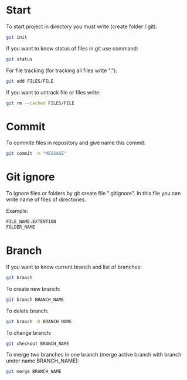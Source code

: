 # Start

To start project in directory you must write (create folder /.git):

```bash
git init
```

If you want to know status of files in git use command:

```bash
git status
```

For file tracking (for tracking all files write "."):

```bash
git add FILES/FILE
```

If you want to untrack file or files write:

```bash
git rm --cached FILES/FILE
```

# Commit

To commite files in repository and give name this commit:

```bash
git commit -m "MESSAGE"
```

# Git ignore

To ignore files or folders by git create file ".gitignore". In this file you can write name of files of directories.

Example:
```bash
FILE_NAME.EXTENTION
FOLDER_NAME
```

# Branch

If you want to know current branch and list of branches:

```bash
git branch
```

To create new branch:

```bash
git branch BRANCH_NAME
```

To delete branch:

```bash
git branch -D BRANCH_NAME
```

To change branch:

```bash
git checkout BRANCH_NAME
```

To merge two branches in one branch (merge active branch with branch under name BRANCH_NAME):

```bash
git merge BRANCH_NAME
```